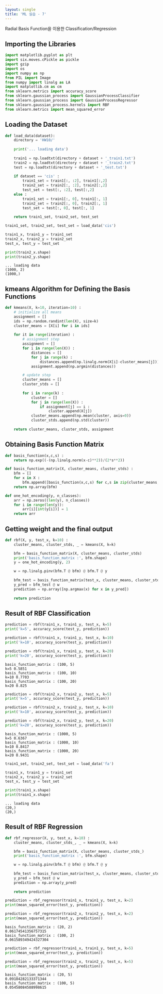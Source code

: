 ```yaml
---
layout: single
title: 'ML 실습 - 7'
---
```


Radial Basis Function을 이용한 Classification/Regression
## Importing the Libraries


```python
import matplotlib.pyplot as plt
import six.moves.cPickle as pickle
import gzip
import os
import numpy as np
from PIL import Image
from numpy import linalg as LA
import matplotlib.cm as cm 
from sklearn.metrics import accuracy_score
from sklearn.gaussian_process import GaussianProcessClassifier
from sklearn.gaussian_process import GaussianProcessRegressor
from sklearn.gaussian_process.kernels import RBF
from sklearn.metrics import mean_squared_error
```

## Loading the Dataset


```python
def load_data(dataset):
    directory = 'HW10/'
    
    print('... loading data')
    
    train1 = np.loadtxt(directory + dataset + '_train1.txt')
    train2 = np.loadtxt(directory + dataset + '_train2.txt')
    test = np.loadtxt(directory + dataset + '_test.txt')
    
    if dataset == 'cis' :
        train1_set = train1[:, :2], train1[:,2]
        train2_set = train2[:, :2], train2[:,2]
        test_set = test[:, :2], test[:,2]
    else :
        train1_set = train1[:, 0], train1[:, 1]
        train2_set = train2[:, 0], train2[:, 1]
        test_set = test[:, 0], test[:, 1]
    
    return train1_set, train2_set, test_set
```


```python
train1_set, train2_set, test_set = load_data('cis')

train1_x, train1_y = train1_set
train2_x, train2_y = train2_set
test_x, test_y = test_set

print(train2_x.shape)
print(train2_y.shape)
```

    ... loading data
    (1000, 2)
    (1000,)
    

## kmeans Algorithm for Defining the Basis Functions


```python
def kmeans(X, k=10, iteration=10) :
    # initialize all means
    assignment = []
    ids = np.random.randint(len(X), size=k)
    cluster_means = [X[i] for i in ids]
    
    for it in range(iteration) :
        # assignment step
        assignment = []
        for i in range(len(X)) :
            distances = []
            for j in range(k) :
                distances.append(np.linalg.norm(X[i]-cluster_means[j]))
            assignment.append(np.argmin(distances))

        # update step
        cluster_means = []
        cluster_stds = []
        
        for i in range(k) :
            cluster = []
            for j in range(len(X)) :
                if assignment[j] == i :
                    cluster.append(X[j])
            cluster_means.append(np.mean(cluster, axis=0))
            cluster_stds.append(np.std(cluster))
    
    return cluster_means, cluster_stds, assignment
```

## Obtaining Basis Function Matrix


```python
def basis_function(x,c,s) :
    return np.exp((-(np.linalg.norm(x-c)**2))/(2*s**2))

def basis_function_matrix(X, cluster_means, cluster_stds) :
    bfm = []
    for x in X :
        bfm.append([basis_function(x,c,s) for c,s in zip(cluster_means, cluster_stds)])
    return np.array(bfm)

def one_hot_encoding(y, n_classes):
    arr = np.zeros((len(y), n_classes))
    for i in range(len(y)): 
        arr[i][int(y[i])] = 1
    return arr
```

## Getting weight and the final output


```python
def rbf(X, y, test_x, k=10) : 
    cluster_means, cluster_stds, _ = kmeans(X, k=k)

    bfm = basis_function_matrix(X, cluster_means, cluster_stds) 
    print('basis_function_matrix :', bfm.shape)
    y = one_hot_encoding(y, 2)

    w = np.linalg.pinv(bfm.T @ bfm) @ bfm.T @ y
    
    bfm_test = basis_function_matrix(test_x, cluster_means, cluster_stds)
    y_pred = bfm_test @ w
    prediction = np.array([np.argmax(x) for x in y_pred])
    
    return prediction
```

## Result of RBF Classification


```python
prediction = rbf(train1_x, train1_y, test_x, k=5)
print('k=5', accuracy_score(test_y, prediction))

prediction = rbf(train1_x, train1_y, test_x, k=10)
print('k=10', accuracy_score(test_y, prediction))

prediction = rbf(train1_x, train1_y, test_x, k=20)
print('k=20', accuracy_score(test_y, prediction))
```

    basis_function_matrix : (100, 5)
    k=5 0.5851
    basis_function_matrix : (100, 10)
    k=10 0.7703
    basis_function_matrix : (100, 20)
    k=20 0.825
    


```python
prediction = rbf(train2_x, train2_y, test_x, k=5)
print('k=5', accuracy_score(test_y, prediction))

prediction = rbf(train2_x, train2_y, test_x, k=10)
print('k=10', accuracy_score(test_y, prediction))

prediction = rbf(train2_x, train2_y, test_x, k=20)
print('k=20', accuracy_score(test_y, prediction))
```

    basis_function_matrix : (1000, 5)
    k=5 0.6367
    basis_function_matrix : (1000, 10)
    k=10 0.8417
    basis_function_matrix : (1000, 20)
    k=20 0.9431
    


```python
train1_set, train2_set, test_set = load_data('fa')

train1_x, train1_y = train1_set
train2_x, train2_y = train2_set
test_x, test_y = test_set

print(train1_x.shape)
print(train1_x.shape)
```

    ... loading data
    (20,)
    (20,)
    

## Result of RBF Regression


```python
def rbf_regressor(X, y, test_x, k=10) : 
    cluster_means, cluster_stds_, _ = kmeans(X, k=k)

    bfm = basis_function_matrix(X, cluster_means, cluster_stds_) 
    print('basis_function_matrix :', bfm.shape)

    w = np.linalg.pinv(bfm.T @ bfm) @ bfm.T @ y
    
    bfm_test = basis_function_matrix(test_x, cluster_means, cluster_stds_)
    y_pred = bfm_test @ w
    prediction = np.array(y_pred)
    
    return prediction 
```


```python
prediction = rbf_regressor(train1_x, train1_y, test_x, k=2)
print(mean_squared_error(test_y, prediction))

prediction = rbf_regressor(train2_x, train2_y, test_x, k=2)
print(mean_squared_error(test_y, prediction))
```

    basis_function_matrix : (20, 2)
    0.06174541356757315
    basis_function_matrix : (100, 2)
    0.061589349424327304
    


```python
prediction = rbf_regressor(train1_x, train1_y, test_x, k=5)
print(mean_squared_error(test_y, prediction))

prediction = rbf_regressor(train2_x, train2_y, test_x, k=5)
print(mean_squared_error(test_y, prediction))
```

    basis_function_matrix : (20, 5)
    0.09184282133371344
    basis_function_matrix : (100, 5)
    0.05458084588998615
    
